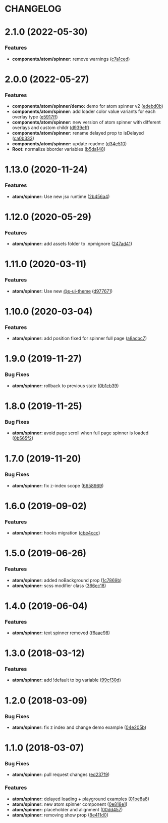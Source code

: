 # CHANGELOG

# 2.1.0 (2022-05-30)


### Features

* **components/atom/spinner:** remove warnings ([c7a1ced](https://github.com/SUI-Components/sui-components/commit/c7a1cedf18e1014bd893441e45ce562f3d33fa54))



# 2.0.0 (2022-05-27)


### Features

* **components/atom/spinner/demo:** demo for atom spinner v2 ([edebd0b](https://github.com/SUI-Components/sui-components/commit/edebd0b388290a68bcc261c9cfa3064a0c174424))
* **components/atom/spinner:** add loader color value variants for each overlay type ([e5917ff](https://github.com/SUI-Components/sui-components/commit/e5917fff85c90063a3a46f9446a7c6613144a72f))
* **components/atom/spinner:** new version of atom spinner with different overlays and custom childr ([d939eff](https://github.com/SUI-Components/sui-components/commit/d939eff2bc90202c95cf084a88a11a6256e979ae))
* **components/atom/spinner:** rename delayed prop to isDelayed ([ca0b333](https://github.com/SUI-Components/sui-components/commit/ca0b333e301241c752c2421a57a72dec0cab569c))
* **components/atom/spinner:** update readme ([d34e510](https://github.com/SUI-Components/sui-components/commit/d34e510aa092c08154e1e3d54a2f4d42642407c8))
* **Root:** normalize bborder variables ([b5da148](https://github.com/SUI-Components/sui-components/commit/b5da1482ca96b523f0c168c7040783ce78a7f14d))



# 1.13.0 (2020-11-24)


### Features

* **atom/spinner:** Use new jsx runtime ([2b456a4](https://github.com/SUI-Components/sui-components/commit/2b456a4be8cebc8d7c23924bea827d8dbba728d5))



# 1.12.0 (2020-05-29)


### Features

* **atom/spinner:** add assets folder to .npmignore ([247ad41](https://github.com/SUI-Components/sui-components/commit/247ad41862f4125f2b4d76b1611eab5b29e85445))



# 1.11.0 (2020-03-11)


### Features

* **atom/spinner:** Use new [@s-ui-theme](https://github.com/s-ui-theme) ([d977671](https://github.com/SUI-Components/sui-components/commit/d977671043fe384ac102e3989458947e9c7a0b9b))



# 1.10.0 (2020-03-04)


### Features

* **atom/spinner:** add position fixed for spinner full page ([a8acbc7](https://github.com/SUI-Components/sui-components/commit/a8acbc7d9770204249721cd778fb4ef1c141460d))



# 1.9.0 (2019-11-27)


### Bug Fixes

* **atom/spinner:** rollback to previous state ([0b1cb39](https://github.com/SUI-Components/sui-components/commit/0b1cb397183bb6f8f3df7c4585585baa85ae7462))



# 1.8.0 (2019-11-25)


### Bug Fixes

* **atom/spinner:** avoid page scroll when full page spinner is loaded ([0b565f2](https://github.com/SUI-Components/sui-components/commit/0b565f2dbc525e1c6f4b5fd67aead5944389a5ec))



# 1.7.0 (2019-11-20)


### Bug Fixes

* **atom/spinner:** fix z-index scope ([6658969](https://github.com/SUI-Components/sui-components/commit/6658969d75cc57708f88b91714c40b783e0f7377))



# 1.6.0 (2019-09-02)


### Features

* **atom/spinner:** hooks migration ([cbe4ccc](https://github.com/SUI-Components/sui-components/commit/cbe4cccb8e89813f1b9c879e926d2aac4e7cd983))



# 1.5.0 (2019-06-26)


### Features

* **atom/spinner:** added noBackground prop ([1c7869b](https://github.com/SUI-Components/sui-components/commit/1c7869b3befced15e350cd2545266416be7e50ca))
* **atom/spinner:** scss modifier class ([366ec18](https://github.com/SUI-Components/sui-components/commit/366ec1838091bb2b6f093d00a2f6e9da790a32b4))



# 1.4.0 (2019-06-04)


### Features

* **atom/spinner:** text spinner removed ([f6aae98](https://github.com/SUI-Components/sui-components/commit/f6aae9802b8d7e942e899b0ae05a64e32b5c5850))



# 1.3.0 (2018-03-12)


### Features

* **atom/spinner:** add !default to bg variable ([99cf30d](https://github.com/SUI-Components/sui-components/commit/99cf30db68229483f0c9543ec424673286eda162))



# 1.2.0 (2018-03-09)


### Bug Fixes

* **atom/spinner:** fix z index and change demo example ([04e205b](https://github.com/SUI-Components/sui-components/commit/04e205b709c81103b650bfc397a09b9843941b0f))



# 1.1.0 (2018-03-07)


### Bug Fixes

* **atom/spinner:** pull request changes ([ed237f9](https://github.com/SUI-Components/sui-components/commit/ed237f9ae4a2b849d02c6b2748c982243cde0a5a))


### Features

* **atom/spinner:** delayed loading + playground examples ([01be8a8](https://github.com/SUI-Components/sui-components/commit/01be8a88c0f69b87c2eecc68251199a4a2ab26bc))
* **atom/spinner:** new atom spinner component ([0e818e1](https://github.com/SUI-Components/sui-components/commit/0e818e10f5e919f0e3a55df28a3df41c23dd4eb4))
* **atom/spinner:** placeholder and alignment ([00dd457](https://github.com/SUI-Components/sui-components/commit/00dd457424dc48edb32c1050b45bcf1a096acc36))
* **atom/spinner:** removing show prop ([8e411d0](https://github.com/SUI-Components/sui-components/commit/8e411d02825c89bc3cf62de4cf9ae550ee0a8dd7))



